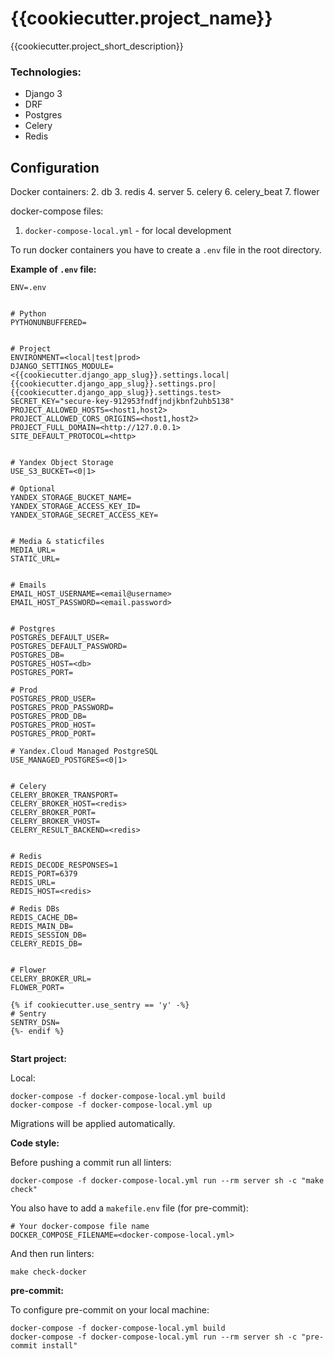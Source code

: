# {{cookiecutter.project_name}}
{{cookiecutter.project_short_description}}

### Technologies:
- Django 3
- DRF
- Postgres
- Celery
- Redis


## Configuration
Docker containers:
 2. db
 3. redis
 4. server
 5. celery
 6. celery_beat
 7. flower

docker-compose files:
 1. `docker-compose-local.yml` - for local development

To run docker containers you have to create a `.env` file in the root directory.

**Example of `.env` file:**

```dotenv
ENV=.env


# Python
PYTHONUNBUFFERED=


# Project
ENVIRONMENT=<local|test|prod>
DJANGO_SETTINGS_MODULE=<{{cookiecutter.django_app_slug}}.settings.local|{{cookiecutter.django_app_slug}}.settings.pro|{{cookiecutter.django_app_slug}}.settings.test>
SECRET_KEY="secure-key-912953fndfjndjkbnf2uhb5138"
PROJECT_ALLOWED_HOSTS=<host1,host2>
PROJECT_ALLOWED_CORS_ORIGINS=<host1,host2>
PROJECT_FULL_DOMAIN=<http://127.0.0.1>
SITE_DEFAULT_PROTOCOL=<http>


# Yandex Object Storage
USE_S3_BUCKET=<0|1>

# Optional
YANDEX_STORAGE_BUCKET_NAME=
YANDEX_STORAGE_ACCESS_KEY_ID=
YANDEX_STORAGE_SECRET_ACCESS_KEY=


# Media & staticfiles
MEDIA_URL=
STATIC_URL=


# Emails
EMAIL_HOST_USERNAME=<email@username>
EMAIL_HOST_PASSWORD=<email.password>


# Postgres
POSTGRES_DEFAULT_USER=
POSTGRES_DEFAULT_PASSWORD=
POSTGRES_DB=
POSTGRES_HOST=<db>
POSTGRES_PORT=

# Prod
POSTGRES_PROD_USER=
POSTGRES_PROD_PASSWORD=
POSTGRES_PROD_DB=
POSTGRES_PROD_HOST=
POSTGRES_PROD_PORT=

# Yandex.Cloud Managed PostgreSQL
USE_MANAGED_POSTGRES=<0|1>


# Celery
CELERY_BROKER_TRANSPORT=
CELERY_BROKER_HOST=<redis>
CELERY_BROKER_PORT=
CELERY_BROKER_VHOST=
CELERY_RESULT_BACKEND=<redis>


# Redis
REDIS_DECODE_RESPONSES=1
REDIS_PORT=6379
REDIS_URL=
REDIS_HOST=<redis>

# Redis DBs
REDIS_CACHE_DB=
REDIS_MAIN_DB=
REDIS_SESSION_DB=
CELERY_REDIS_DB=


# Flower
CELERY_BROKER_URL=
FLOWER_PORT=

{% if cookiecutter.use_sentry == 'y' -%}
# Sentry
SENTRY_DSN=
{%- endif %}


```

**Start project:**

Local:
```shell
docker-compose -f docker-compose-local.yml build
docker-compose -f docker-compose-local.yml up
```

Migrations will be applied automatically.


**Code style:**

Before pushing a commit run all linters:

```shell
docker-compose -f docker-compose-local.yml run --rm server sh -c "make check"
```

You also have to add a `makefile.env` file (for pre-commit):
```dotenv
# Your docker-compose file name
DOCKER_COMPOSE_FILENAME=<docker-compose-local.yml>
```

And then run linters:
```shell
make check-docker
```


**pre-commit:**

To configure pre-commit on your local machine:
```shell
docker-compose -f docker-compose-local.yml build
docker-compose -f docker-compose-local.yml run --rm server sh -c "pre-commit install"
```
